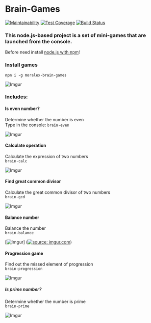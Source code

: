 # Brain-Games #

[![Maintainability](https://api.codeclimate.com/v1/badges/41d2d6d5030c01098e25/maintainability)](https://codeclimate.com/github/mor-alex/project-lvl1-s308/maintainability) 
[![Test Coverage](https://api.codeclimate.com/v1/badges/41d2d6d5030c01098e25/test_coverage)](https://codeclimate.com/github/mor-alex/project-lvl1-s308/test_coverage) 
[![Build Status](https://travis-ci.org/mor-alex/project-lvl1-s308.svg?branch=master)](https://travis-ci.org/mor-alex/project-lvl1-s308)

### This node.js-based project is a set of mini-games that are launched from the console. ###

Before need install [node.js with npm](https://nodejs.org/en/download/)!

### Install games ###
`npm i -g moralex-brain-games`  

![Imgur](https://i.imgur.com/CqpwQlw.gifv)

### Includes: ###  
#### Is even number? ####  
Determine whether the number is even  
Type in the console: `brain-even`

![Imgur](https://i.imgur.com/6YQCexM.gifv)  

#### Calculate operation ####  
Calculate the expression of two numbers  
`brain-calc`

![Imgur](https://i.imgur.com/2OcWrjE.gifv)

#### Find great common divisor ####  
Calculate the great common divisor of two numbers  
`brain-gcd`  

![Imgur](https://i.imgur.com/CXiJsg3.gifv)

#### Balance number ####  
Balance the number  
`brain-balance`

[![Imgur](https://i.imgur.com/d378zXX.gifv)] 
(<a href="https://imgur.com/d378zXX"><img src="https://i.imgur.com/d378zXX.gif" title="source: imgur.com" /></a>)

#### Progression game ####  
Find out the missed element of progression  
`brain-progression`  

![Imgur](https://i.imgur.com/YoY5Nsk.gifv)

##### Is prime number? #####  
Determine whether the number is prime  
`brain-prime`

![Imgur](https://i.imgur.com/GPqPg9g.gifv)
